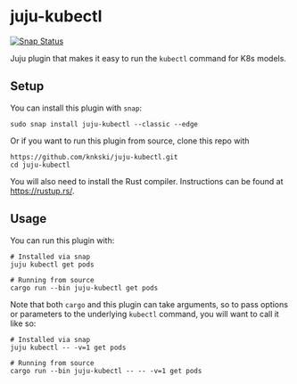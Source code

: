 juju-kubectl
===========

[![Snap Status](https://build.snapcraft.io/badge/knkski/juju-kubectl.svg)](https://build.snapcraft.io/user/knkski/juju-kubectl)

Juju plugin that makes it easy to run the `kubectl` command for K8s models.


Setup
-----

You can install this plugin with `snap`:

    sudo snap install juju-kubectl --classic --edge

Or if you want to run this plugin from source, clone this repo with

    https://github.com/knkski/juju-kubectl.git
    cd juju-kubectl

You will also need to install the Rust compiler. Instructions can be found at
https://rustup.rs/.


Usage
-----

You can run this plugin with:

    # Installed via snap
    juju kubectl get pods

    # Running from source
    cargo run --bin juju-kubectl get pods

Note that both `cargo` and this plugin can take arguments, so to pass
options or parameters to the underlying `kubectl` command, you will want
to call it like so:

    # Installed via snap
    juju kubectl -- -v=1 get pods

    # Running from source
    cargo run --bin juju-kubectl -- -- -v=1 get pods
